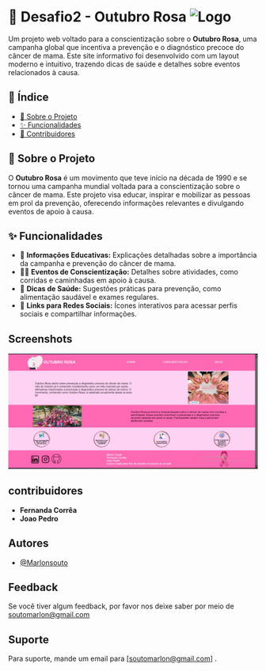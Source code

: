 # 🌸 Desafio2 - Outubro Rosa ![Logo](https://github.com/vaiNaWeb)

Um projeto web voltado para a conscientização sobre o **Outubro Rosa**, uma campanha global que incentiva a prevenção e o diagnóstico precoce do câncer de mama. Este site informativo foi desenvolvido com um layout moderno e intuitivo, trazendo dicas de saúde e detalhes sobre eventos relacionados à causa. 

## 📑 Índice
- [📖 Sobre o Projeto](#-sobre-o-projeto)
- [✨ Funcionalidades](#-funcionalidades)
- [👥 Contribuidores](#-contribuidores)


## 📖 Sobre o Projeto

O **Outubro Rosa** é um movimento que teve início na década de 1990 e se tornou uma campanha mundial voltada para a conscientização sobre o câncer de mama. Este projeto visa educar, inspirar e mobilizar as pessoas em prol da prevenção, oferecendo informações relevantes e divulgando eventos de apoio à causa.

## ✨ Funcionalidades

- 📝 **Informações Educativas:** Explicações detalhadas sobre a importância da campanha e prevenção do câncer de mama.
- 🏃‍♀️ **Eventos de Conscientização:** Detalhes sobre atividades, como corridas e caminhadas em apoio à causa.
- 🍏 **Dicas de Saúde:** Sugestões práticas para prevenção, como alimentação saudável e exames regulares.
- 🔗 **Links para Redes Sociais:** Ícones interativos para acessar perfis sociais e compartilhar informações.

## Screenshots

![App Screenshot](https://github.com/Marlonsouto/Desafio_2_VNW/blob/main/img/outubro-rosa%20print.jpeg)


## contribuidores

- **Fernanda Corrêa** 
- **Joao Pedro**
## Autores

- [@Marlonsouto](https://github.com/Marlonsouto)


## Feedback

Se você tiver algum feedback, por favor nos deixe saber por meio de soutomarlon@gmail.com


## Suporte

Para suporte, mande um email para [soutomarlon@gmail.com] .

